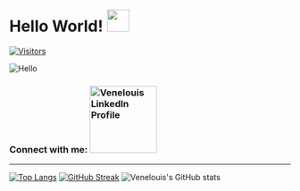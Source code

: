 # Hello World! <img src="https://media.giphy.com/media/hvRJCLFzcasrR4ia7z/giphy.gif" width="40px">
[![Visitors](https://api.visitorbadge.io/api/combined?path=https%3A%2F%2Fgithub.com%2Fvenelouis&label=visitors%20(daily%2Ftotal)%3A&labelColor=%23000000&countColor=%2327b800&labelStyle=upper)](https://visitorbadge.io/status?path=https%3A%2F%2Fgithub.com%2Fvenelouis)

![Hello](https://media.giphy.com/media/MC6eSuC3yypCU/giphy.gif) 
### Connect with me:  <a href="https://www.linkedin.com/in/venelouis/" target="_blank"><img src="https://content.linkedin.com/content/dam/me/business/en-us/amp/brand-site/v2/bg/Chinese-LI-Logo.svg.original.svg" alt="Venelouis LinkedIn Profile" width="120" ></a>
---
[![Top Langs](https://github-readme-stats.vercel.app/api/top-langs/?username=venelouis&layout=compact&theme=tokyonight)](https://github.com/venelouis)
[![GitHub Streak](https://streak-stats.demolab.com?user=venelouis&theme=burnt-neon)](https://git.io/streak-stats)
![Venelouis's GitHub stats](https://github-readme-stats.vercel.app/api?username=venelouis\&show_icons=true\&show=reviews,discussions_started,discussions_answered,prs_merged,prs_merged_percentage&theme=radical&rank_icon=percentile)
